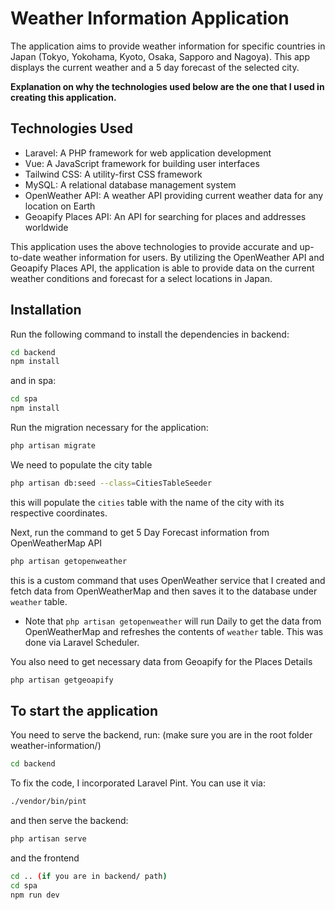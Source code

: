 
# Weather Information Application

The application aims to provide weather information for specific countries in Japan (Tokyo, Yokohama, Kyoto, Osaka, Sapporo and Nagoya). This app displays the current weather and a 5 day forecast of the selected city.

**Explanation on why the technologies used below are the one that I used in creating this application.**

## Technologies Used
- Laravel: A PHP framework for web application development
- Vue: A JavaScript framework for building user interfaces
- Tailwind CSS: A utility-first CSS framework
- MySQL: A relational database management system
- OpenWeather API: A weather API providing current weather data for any location on Earth
- Geoapify Places API: An API for searching for places and addresses worldwide

This application uses the above technologies to provide accurate and up-to-date weather information for users. By utilizing the OpenWeather API and Geoapify Places API, the application is able to provide data on the current weather conditions and forecast for a select locations in Japan.


## Installation

Run the following command to install the dependencies in backend:
```bash
cd backend
npm install
```

and in spa:
```bash
cd spa
npm install
```

Run the migration necessary for the application:
```bash
php artisan migrate
```

We need to populate the city table
```bash
php artisan db:seed --class=CitiesTableSeeder
```
this will populate the `cities` table with the name of the city with its respective coordinates.

Next, run the command to get 5 Day Forecast information from OpenWeatherMap API
```bash
php artisan getopenweather
```
this is a custom command that uses OpenWeather service that I created and fetch data from OpenWeatherMap and then saves it to the database under `weather` table.
* Note that `php artisan getopenweather` will run Daily to get the data from OpenWeatherMap and refreshes the contents of `weather` table. This was done via Laravel Scheduler.

You also need to get necessary data from Geoapify for the Places Details
```bash
php artisan getgeoapify
```

## To start the application
You need to serve the backend, run: (make sure you are in the root folder weather-information/)
```bash
cd backend
```

To fix the code, I incorporated Laravel Pint. You can use it via:
```bash
./vendor/bin/pint
```
and then serve the backend:
```bash
php artisan serve
```

and the frontend
```bash
cd .. (if you are in backend/ path)
cd spa
npm run dev
```
